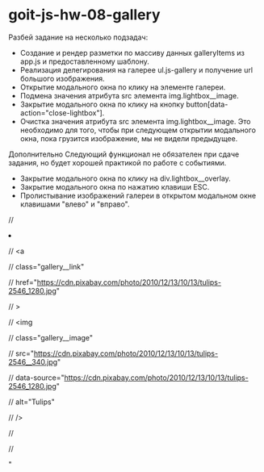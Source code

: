 # goit-js-hw-08-gallery
Разбей задание на несколько подзадач:

  -  Создание и рендер разметки по массиву данных galleryItems из app.js и предоставленному шаблону.
  -  Реализация делегирования на галерее ul.js-gallery и получение url большого изображения.
  -  Открытие модального окна по клику на элементе галереи.
  -  Подмена значения атрибута src элемента img.lightbox__image.
  -  Закрытие модального окна по клику на кнопку button[data-action="close-lightbox"].
  -  Очистка значения атрибута src элемента img.lightbox__image. Это необходимо для того, чтобы при следующем открытии модального окна, пока грузится изображение, мы не видели предыдущее.

Дополнительно
Следующий функционал не обязателен при сдаче задания, но будет хорошей практикой по работе с событиями.

  -  Закрытие модального окна по клику на div.lightbox__overlay.
  -  Закрытие модального окна по нажатию клавиши ESC.
  -  Пролистывание изображений галереи в открытом модальном окне клавишами "влево" и "вправо".

// <li class="gallery__item">
  
//  <a
       
//    class="gallery__link"
       
//    href="https://cdn.pixabay.com/photo/2010/12/13/10/13/tulips-2546_1280.jpg"
       
//  >
  
//    <img
           
//      class="gallery__image"
           
//      src="https://cdn.pixabay.com/photo/2010/12/13/10/13/tulips-2546__340.jpg"
           
//      data-source="https://cdn.pixabay.com/photo/2010/12/13/10/13/tulips-2546_1280.jpg"
           
//      alt="Tulips"
           
//    />
  
//  </a>
  
//</li>"
